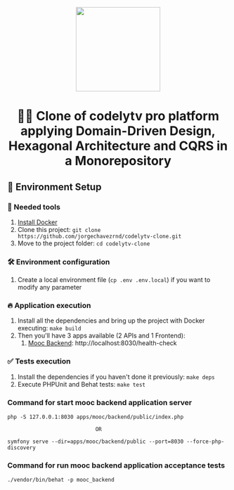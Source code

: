 <p align="center">
  <a href="http://codely.tv">
    <img src="http://codely.tv/wp-content/uploads/2016/05/cropped-logo-codelyTV.png" width="192px" height="192px"/>
  </a>
</p>

<h1 align="center">
  🐘🎯 Clone of codelytv pro platform applying Domain-Driven Design, Hexagonal Architecture and CQRS in a Monorepository
</h1>

## 🚀 Environment Setup

### 🐳 Needed tools

1. [Install Docker](https://www.docker.com/get-started)
2. Clone this project: `git clone https://github.com/jorgechavezrnd/codelytv-clone.git`
3. Move to the project folder: `cd codelytv-clone`

### 🛠️ Environment configuration

1. Create a local environment file (`cp .env .env.local`) if you want to modify any parameter

### 🔥 Application execution

1. Install all the dependencies and bring up the project with Docker executing: `make build`
2. Then you'll have 3 apps available (2 APIs and 1 Frontend):
   1. [Mooc Backend](apps/mooc/backend): http://localhost:8030/health-check

### ✅ Tests execution

1. Install the dependencies if you haven't done it previously: `make deps`
2. Execute PHPUnit and Behat tests: `make test`


### Command for start mooc backend application server
```
php -S 127.0.0.1:8030 apps/mooc/backend/public/index.php

                            OR

symfony serve --dir=apps/mooc/backend/public --port=8030 --force-php-discovery
```

### Command for run mooc backend application acceptance tests
```
./vendor/bin/behat -p mooc_backend
```
